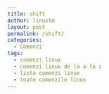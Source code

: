 ```yaml
---
title: shift
author: linuxtm
layout: post
permalink: /shift/
categories:
  - Comenzi
tags:
  - comenzi linux
  - comenzi linux de la a la z
  - lista comenzi linux
  - toate comenzile linux
---
```

